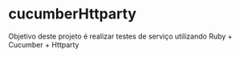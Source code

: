 # cucumberHttparty
Objetivo deste projeto é realizar testes de serviço utilizando Ruby + Cucumber + Httparty
